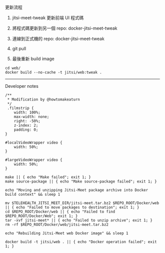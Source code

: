 更新流程

1. jitsi-meet-tweak 更新前端 UI 程式碼

2. 將程式碼更新到另一個 repo: docker-jitsi-meet-tweak

3. 連線到正式機的 repo: docker-jitsi-meet-tweak

4. git pull

5. 最後重新 build image

```
cd web/
docker build --no-cache -t jitsi/web:tweak .
```

---

Developer notes

```
/**
 * Modification by @howtomakeaturn
 */
 .filmstrip {
    width: 100%;
    max-width: none;
    right: -50%;
    z-index: 2;
    padding: 0;
}

#localVideoWrapper video {
    width: 50%;
}

#largeVideoWrapper video {
    width: 50%;
}
```

```
make || { echo "Make failed"; exit 1; }
make source-package || { echo "Make source-package failed"; exit 1; }

echo "Moving and unzipping Jitsi-Meet package archive into Docker build context" && sleep 1

mv $TELEHEALTH_JITSI_MEET_DIR/jitsi-meet.tar.bz2 $REPO_ROOT/Docker/web || { echo "Failed to move packages to destination"; exit 1; }
cd $REPO_ROOT/Docker/web || { echo "Failed to find $REPO_ROOT/Docker/Web"; exit 1; }
tar -xvf jitsi-meet* || { echo "Failed to unzip archive"; exit 1; }
rm -rf $REPO_ROOT/Docker/web/jitsi-meet.tar.bz2

echo "Rebuilding Jitsi-Meet web Docker image" && sleep 1

docker build -t jitsi/web . || { echo "Docker operation failed"; exit 1; }
```
